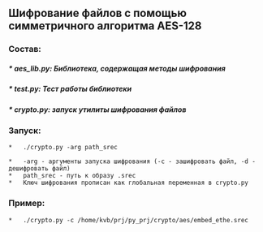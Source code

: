 ## Шифрование файлов с помощью симметричного алгоритма AES-128
### Состав:
##### * 	aes_lib.py: Библиотека, содержащая методы шифрования
##### * 	test.py: Тест работы библиотеки
##### * 	crypto.py: запуск утилиты шифрования файлов

### Запуск:
	* 	./crypto.py -arg path_srec

	* 	-arg - аргументы запуска шифрования (-с - зашифровать файл, -d - дешифровать файл)
	* 	path_srec - путь к образу .srec
	* 	Ключ шифрования прописан как глобальная переменная в crypto.py

###	Пример:

	* 	./crypto.py -c /home/kvb/prj/py_prj/crypto/aes/embed_ethe.srec 




